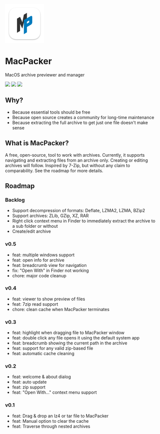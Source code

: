 <p align="left">
  <img alt="MacPacker Logo" src="https://raw.githubusercontent.com/brainchest/MacPacker/main/MacPacker/Assets.xcassets/Logo.imageset/icon_256x256.png" width="128" height="128">
</p>

# MacPacker

MacOS archive previewer and manager

<div>
  <a href="https://github.com/brainchest/MacPacker/releases"><img src="https://img.shields.io/github/downloads/sarensx/macpacker/total?color=%2300834a" /></a>
  <a href="https://github.com/brainchest/MacPacker/releases/latest"><img src="https://img.shields.io/github/downloads/sarensx/macpacker/latest/total?color=%2300834a&label=latest" /></a>
  <a href="https://github.com/brainchest/MacPacker/releases/latest"><img src="https://img.shields.io/github/v/release/sarensx/macpacker?color=%2300834a" /></a>
</div>

## Why?

- Because essential tools should be free
- Because open source creates a community for long-time maintenance
- Because extracting the full archive to get just one file doesn't make sense

## What is MacPacker?

A free, open-source, tool to work with archives. Currently, it supports navigating and extracting files from an archive only. Creating or editing archives will follow. Inspired by 7-Zip, but without any claim to comparability. See the roadmap for more details.

## Roadmap

### Backlog
- Support decompression of formats: Deflate, LZMA2, LZMA, BZip2
- Support archives: ZLib, GZip, XZ, RAR
- Right click context menu in Finder to immediately extract the archive to a sub folder or without
- Create/edit archive

### v0.5
- feat: multiple windows support
- feat: open info for archive
- feat: breadcrumb view for navigation
- fix: "Open With" in Finder not working
- chore: major code cleanup

### v0.4
- feat: viewer to show preview of files
- feat: 7zip read support
- chore: clean cache when MacPacker terminates

### v0.3
- feat: highlight when dragging file to MacPacker window
- feat: double click any file opens it using the default system app
- feat: breadcrumb showing the current path in the archive
- feat: support for any valid zip-based file
- feat: automatic cache cleaning

### v0.2
- feat: welcome & about dialog
- feat: auto update
- feat: zip support
- feat: "Open With..." context menu support

### v0.1
- feat: Drag & drop an lz4 or tar file to MacPacker
- feat: Manual option to clear the cache
- feat: Traverse through nested archives
